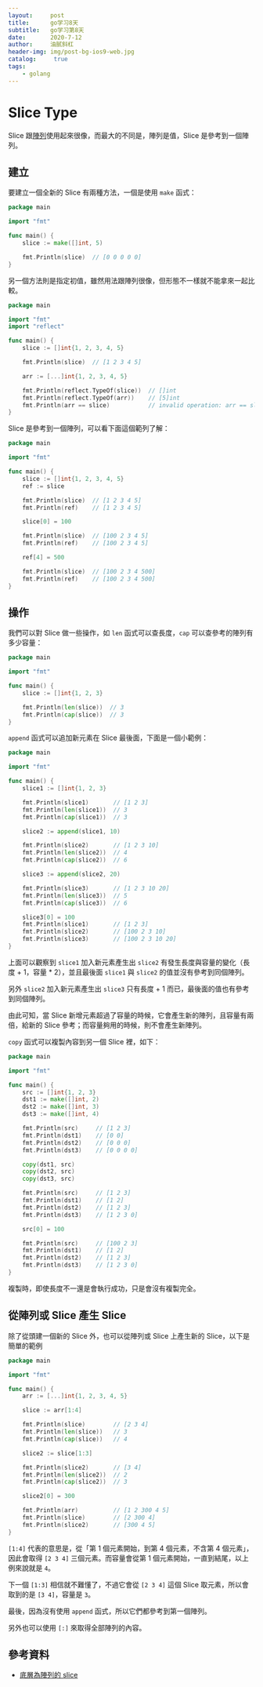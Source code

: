 ```yaml
---
layout:     post
title:      go学习8天
subtitle:   go学习第8天
date:       2020-7-12
author:     油腻斜杠
header-img: img/post-bg-ios9-web.jpg
catalog: 	 true
tags:
    - golang
---
```



# Slice Type

Slice 跟[陣列][Day 7]使用起來很像，而最大的不同是，陣列是值，Slice 是參考到一個陣列。

## 建立

要建立一個全新的 Slice 有兩種方法，一個是使用 `make` 函式：

```go
package main

import "fmt"

func main() {
	slice := make([]int, 5)

	fmt.Println(slice)  // [0 0 0 0 0]
}
```

另一個方法則是指定初值，雖然用法跟陣列很像，但形態不一樣就不能拿來一起比較。

```go
package main

import "fmt"
import "reflect"

func main() {
	slice := []int{1, 2, 3, 4, 5}

	fmt.Println(slice)  // [1 2 3 4 5]

	arr := [...]int{1, 2, 3, 4, 5}

	fmt.Println(reflect.TypeOf(slice))  // []int
	fmt.Println(reflect.TypeOf(arr))    // [5]int
	fmt.Println(arr == slice)           // invalid operation: arr == slice (mismatched types [5]int and []int)
}
```

Slice 是參考到一個陣列，可以看下面這個範列了解：

```go
package main

import "fmt"

func main() {
	slice := []int{1, 2, 3, 4, 5}
	ref := slice

	fmt.Println(slice)  // [1 2 3 4 5]
	fmt.Println(ref)    // [1 2 3 4 5]

	slice[0] = 100

	fmt.Println(slice)  // [100 2 3 4 5]
	fmt.Println(ref)    // [100 2 3 4 5]

	ref[4] = 500

	fmt.Println(slice)  // [100 2 3 4 500]
	fmt.Println(ref)    // [100 2 3 4 500]
}
```

## 操作

我們可以對 Slice 做一些操作，如 `len` 函式可以查長度，`cap` 可以查參考的陣列有多少容量：

```go
package main

import "fmt"

func main() {
	slice := []int{1, 2, 3}

	fmt.Println(len(slice))  // 3
	fmt.Println(cap(slice))  // 3
}
```

`append` 函式可以追加新元素在 Slice 最後面，下面是一個小範例：

```go
package main

import "fmt"

func main() {
	slice1 := []int{1, 2, 3}

	fmt.Println(slice1)       // [1 2 3]
	fmt.Println(len(slice1))  // 3
	fmt.Println(cap(slice1))  // 3

	slice2 := append(slice1, 10)

	fmt.Println(slice2)       // [1 2 3 10]
	fmt.Println(len(slice2))  // 4
	fmt.Println(cap(slice2))  // 6

	slice3 := append(slice2, 20)

	fmt.Println(slice3)       // [1 2 3 10 20]
	fmt.Println(len(slice3))  // 5
	fmt.Println(cap(slice3))  // 6

	slice3[0] = 100
	fmt.Println(slice1)       // [1 2 3]
	fmt.Println(slice2)       // [100 2 3 10]
	fmt.Println(slice3)       // [100 2 3 10 20]
}
```

上面可以觀察到 `slice1` 加入新元素產生出 `slice2` 有發生長度與容量的變化（長度 + 1，容量 * 2），並且最後面 `slice1` 與 `slice2` 的值並沒有參考到同個陣列。

另外 `slice2` 加入新元素產生出 `slice3` 只有長度 + 1 而已，最後面的值也有參考到同個陣列。

由此可知，當 Slice 新增元素超過了容量的時候，它會產生新的陣列，且容量有兩倍，給新的 Slice 參考；而容量夠用的時候，則不會產生新陣列。

`copy` 函式可以複製內容到另一個 Slice 裡，如下：

```go
package main

import "fmt"

func main() {
	src := []int{1, 2, 3}
	dst1 := make([]int, 2)
	dst2 := make([]int, 3)
	dst3 := make([]int, 4)

	fmt.Println(src)     // [1 2 3]
	fmt.Println(dst1)    // [0 0]
	fmt.Println(dst2)    // [0 0 0]
	fmt.Println(dst3)    // [0 0 0 0]

	copy(dst1, src)
	copy(dst2, src)
	copy(dst3, src)

	fmt.Println(src)     // [1 2 3]
	fmt.Println(dst1)    // [1 2]
	fmt.Println(dst2)    // [1 2 3]
	fmt.Println(dst3)    // [1 2 3 0]

	src[0] = 100

	fmt.Println(src)     // [100 2 3]
	fmt.Println(dst1)    // [1 2]
	fmt.Println(dst2)    // [1 2 3]
	fmt.Println(dst3)    // [1 2 3 0]
}
```

複製時，即使長度不一還是會執行成功，只是會沒有複製完全。


## 從陣列或 Slice 產生 Slice

除了從頭建一個新的 Slice 外，也可以從陣列或 Slice 上產生新的 Slice，以下是簡單的範例

```go
package main

import "fmt"

func main() {
	arr := [...]int{1, 2, 3, 4, 5}

	slice := arr[1:4]

	fmt.Println(slice)        // [2 3 4]
	fmt.Println(len(slice))   // 3
	fmt.Println(cap(slice))   // 4

	slice2 := slice[1:3]

	fmt.Println(slice2)       // [3 4]
	fmt.Println(len(slice2))  // 2
	fmt.Println(cap(slice2))  // 3

	slice2[0] = 300

	fmt.Println(arr)          // [1 2 300 4 5]
	fmt.Println(slice)        // [2 300 4]
	fmt.Println(slice2)       // [300 4 5]
}
```

`[1:4]` 代表的意思是，從「第 1 個元素開始，到第 4 個元素，不含第 4 個元素」，因此會取得 `[2 3 4]` 三個元素。而容量會從第 1 個元素開始，一直到結尾，以上例來說就是 `4`。

下一個 `[1:3]` 相信就不難懂了，不過它會從 `[2 3 4]` 這個 Slice 取元素，所以會取到的是 `[3 4]`，容量是 `3`。

最後，因為沒有使用 `append` 函式，所以它們都參考到第一個陣列。

另外也可以使用 `[:]` 來取得全部陣列的內容。

## 參考資料

* [底層為陣列的 slice](https://openhome.cc/Gossip/Go/Slice.html)

[Day 7]: day07.md
